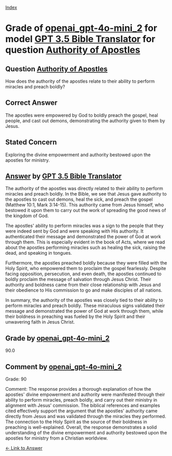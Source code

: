 
[Index](../../../../index.md)
# Grade of [openai_gpt-4o-mini_2](../../../grading_models/openai_gpt-4o-mini_2.md) for model [GPT 3.5 Bible Translator](../../../answering_models/GPT_3.5_Bible_Translator.md) for question [Authority of Apostles](../../../questions/Authority_of_Apostles.md)

## Question [Authority of Apostles](../../../questions/Authority_of_Apostles.md)
How does the authority of the apostles relate to their ability to perform miracles and preach boldly?

## Correct Answer
The apostles were empowered by God to boldly preach the gospel, heal people, and cast out demons, demonstrating the authority given to them by Jesus.

## Stated Concern
Exploring the divine empowerment and authority bestowed upon the apostles for ministry.

## [Answer](../Authority_of_Apostles.md) by [GPT 3.5 Bible Translator](../../../answering_models/GPT_3.5_Bible_Translator.md)
The authority of the apostles was directly related to their ability to perform miracles and preach boldly. In the Bible, we see that Jesus gave authority to the apostles to cast out demons, heal the sick, and preach the gospel (Matthew 10:1, Mark 3:14-15). This authority came from Jesus himself, who bestowed it upon them to carry out the work of spreading the good news of the kingdom of God.

The apostles' ability to perform miracles was a sign to the people that they were indeed sent by God and were speaking with His authority. It authenticated their message and demonstrated the power of God at work through them. This is especially evident in the book of Acts, where we read about the apostles performing miracles such as healing the sick, raising the dead, and speaking in tongues.

Furthermore, the apostles preached boldly because they were filled with the Holy Spirit, who empowered them to proclaim the gospel fearlessly. Despite facing opposition, persecution, and even death, the apostles continued to boldly proclaim the message of salvation through Jesus Christ. Their authority and boldness came from their close relationship with Jesus and their obedience to His commission to go and make disciples of all nations.

In summary, the authority of the apostles was closely tied to their ability to perform miracles and preach boldly. These miraculous signs validated their message and demonstrated the power of God at work through them, while their boldness in preaching was fueled by the Holy Spirit and their unwavering faith in Jesus Christ.

## Grade by [openai_gpt-4o-mini_2](../../../grading_models/openai_gpt-4o-mini_2.md)
90.0

## Comment by [openai_gpt-4o-mini_2](../../../grading_models/openai_gpt-4o-mini_2.md)
Grade: 90

Comment: The response provides a thorough explanation of how the apostles' divine empowerment and authority were manifested through their ability to perform miracles, preach boldly, and carry out their ministry in alignment with Jesus' commission. The biblical references and examples cited effectively support the argument that the apostles' authority came directly from Jesus and was validated through the miracles they performed. The connection to the Holy Spirit as the source of their boldness in preaching is well-explained. Overall, the response demonstrates a solid understanding of the divine empowerment and authority bestowed upon the apostles for ministry from a Christian worldview.

[&lt;- Link to Answer](../Authority_of_Apostles.md)
